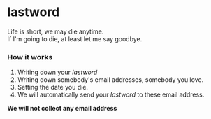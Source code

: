 # lastword
Life is short, we may die anytime.  
If I'm going to die, at least let me say goodbye.  

### How it works

1. Writing down your *lastword*
2. Writing down somebody's email addresses, somebody you love.
3. Setting the date you die.
4. We will automatically send your *lastword* to these email address.  

**We will not collect any email address**
